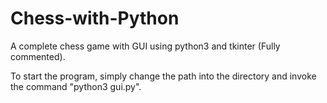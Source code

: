 # Chess-with-Python
A complete chess game with GUI using python3 and tkinter (Fully commented).

To start the program, simply change the path into the directory and invoke the command "python3 gui.py".
